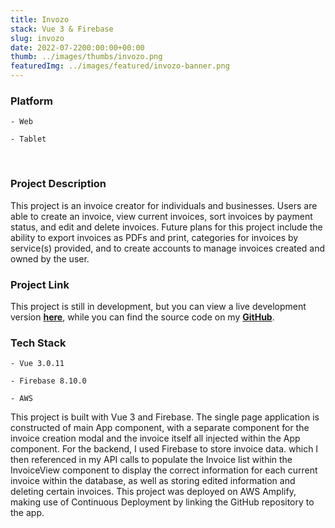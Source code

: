```yaml
---
title: Invozo
stack: Vue 3 & Firebase
slug: invozo
date: 2022-07-2200:00:00+00:00
thumb: ../images/thumbs/invozo.png
featuredImg: ../images/featured/invozo-banner.png
---
```


### Platform

    - Web

    - Tablet

<br />

### Project Description

This project is an invoice creator for individuals and businesses. Users are able to create an invoice, view current invoices, sort invoices by payment status, and edit and delete invoices. Future plans for this project include the ability to export invoices as PDFs and print, categories for invoices by service(s) provided, and to create accounts to manage invoices created and owned by the user.

### Project Link

This project is still in development, but you can view a live development version [**here**](https://main.d2xesme34d0p99.amplifyapp.com), while you can find the source code on my [**GitHub**](https://github.com/PaulBrasfield/invozo-invoice-app).

### Tech Stack

    - Vue 3.0.11

    - Firebase 8.10.0

    - AWS

This project is built with Vue 3 and Firebase. The single page application is constructed of main App component, with a separate component for the invoice creation modal and the invoice itself all injected within the App component. For the backend, I used Firebase to store invoice data. which I then referenced in my API calls to populate the Invoice list within the InvoiceView component to display the correct information for each current invoice within the database, as well as storing edited information and deleting certain invoices. This project was deployed on AWS Amplify, making use of Continuous Deployment by linking the GitHub repository to the app.

